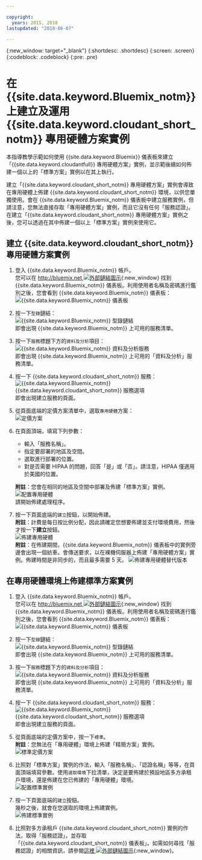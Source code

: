 ```yaml
---

copyright:
  years: 2015, 2018
lastupdated: "2018-06-07"

---
```


{:new_window: target="_blank"}
{:shortdesc: .shortdesc}
{:screen: .screen}
{:codeblock: .codeblock}
{:pre: .pre}

<!-- Acrolinx: 2017-02-23 -->

# 在 {{site.data.keyword.Bluemix_notm}} 上建立及運用 {{site.data.keyword.cloudant_short_notm}} 專用硬體方案實例

本指導教學示範如何使用 {{site.data.keyword.Bluemix}} 儀表板來建立「{{site.data.keyword.cloudantfull}} 專用硬體方案」實例，並示範後續如何佈建一個以上的「標準方案」實例以在其上執行。 

建立「{{site.data.keyword.cloudant_short_notm}} 專用硬體方案」實例會導致在專用硬體上佈建 {{site.data.keyword.cloudant_short_notm}} 環境，以供您單獨使用。會在 {{site.data.keyword.Bluemix_notm}} 儀表板中建立服務實例，但請注意，您無法直接存取「專用硬體方案」實例，而且它沒有任何「服務認證」。在建立「{{site.data.keyword.cloudant_short_notm}} 專用硬體方案」實例之後，您可以透過在其中佈建一個以上「標準方案」實例來使用它。

## 建立 {{site.data.keyword.cloudant_short_notm}} 專用硬體方案實例

1.  登入 {{site.data.keyword.Bluemix_notm}} 帳戶。<br/>
    您可以在 [http://bluemix.net ![外部鏈結圖示](../images/launch-glyph.svg "外部鏈結圖示")](http://bluemix.net){:new_window} 找到 {{site.data.keyword.Bluemix_notm}} 儀表板。利用使用者名稱及密碼進行鑑別之後，您會看到 {{site.data.keyword.Bluemix_notm}} 儀表板：<br/>
    ![{{site.data.keyword.Bluemix_notm}} 儀表板](images/img0001.png)

2.  按一下`型錄`鏈結：<br/>
    ![{{site.data.keyword.Bluemix_notm}} 型錄鏈結](images/img0002.png)<br/>
    即會出現 {{site.data.keyword.Bluemix_notm}} 上可用的服務清單。

3.  按一下`服務`標題下方的`資料及分析`項目：<br/>
    ![{{site.data.keyword.Bluemix_notm}} 資料及分析服務](images/img0003.png)<br/>
    即會出現 {{site.data.keyword.Bluemix_notm}} 上可用的「資料及分析」服務清單。

4.  按一下 {{site.data.keyword.cloudant_short_notm}} 服務：<br/>
    ![{{site.data.keyword.Bluemix_notm}} {{site.data.keyword.cloudant_short_notm}} 服務選項](images/img0004.png)<br/>
    即會出現建立服務的頁面。 

5.  從頁面底端的定價方案清單中，選取`專用硬體`方案：<br/>
    ![定價方案](../tutorials/images/pricing_plan.png)
    
6.  在頁面頂端，填寫下列參數：<br/>
    -   輸入「服務名稱」。<br/>
    -   指定要部署的地區及空間。<br/>
    -   選取進行部署的位置。<br/>
    -   對是否需要 HIPAA 的問題，回答「是」或「否」。請注意，HIPAA 僅適用於美國的位置。<br/> 
     
    **附註**：您會在相同的地區及空間中部署及佈建「標準方案」實例。    
    ![配置專用硬體](../tutorials/images/select_deployment_location.png)<br/>
    請開始佈建處理程序。 
    
7.  按一下頁面底端的`建立`按鈕，以開始佈建。<br/>
    **附註**：計費是每日按比例分配，因此請確定您想要佈建並支付環境費用，然後才按一下**建立**按鈕。<br/>
    ![佈建專用硬體](../tutorials/images/create_button_provision.png)<br/>
    **附註**：在佈建期間，{{site.data.keyword.Bluemix_notm}} 儀表板中的實例旁邊會出現一個紡車。會傳送要求，以在裸機伺服器上佈建「專用硬體方案」實例。佈建時間是非同步的，而且最多需要 5 天。
    ![佈建專用硬體替代版本](../tutorials/images/create_button_provision2.png)<br/>
    
## 在專用硬體環境上佈建標準方案實例

1.  登入 {{site.data.keyword.Bluemix_notm}} 帳戶。<br/>
    您可以在 [http://bluemix.net ![外部鏈結圖示](../images/launch-glyph.svg "外部鏈結圖示")](http://bluemix.net){:new_window} 找到 {{site.data.keyword.Bluemix_notm}} 儀表板。利用使用者名稱及密碼進行鑑別之後，您會看到 {{site.data.keyword.Bluemix_notm}} 儀表板：<br/>
    ![{{site.data.keyword.Bluemix_notm}} 儀表板](images/img0001.png)

2.  按一下`型錄`鏈結：<br/>
    ![{{site.data.keyword.Bluemix_notm}} 型錄鏈結](images/img0002.png)<br/>
    即會出現 {{site.data.keyword.Bluemix_notm}} 上可用的服務清單。

3.  按一下`服務`標題下方的`資料及分析`項目：<br/>
    ![{{site.data.keyword.Bluemix_notm}} 資料及分析服務](images/img0003.png)<br/>
    即會出現 {{site.data.keyword.Bluemix_notm}} 上可用的「資料及分析」服務清單。

4.  按一下 {{site.data.keyword.cloudant_short_notm}} 服務：<br>
    ![{{site.data.keyword.Bluemix_notm}} {{site.data.keyword.cloudant_short_notm}} 服務選項](images/img0004.png)<br/>
    即會出現建立服務的頁面。  

5.  從頁面底端的定價方案中，按一下`標準`。<br/>
    **附註**：您無法在「專用硬體」環境上佈建「精簡方案」實例。<br/>
    ![標準定價方案](../tutorials/images/standard_pricing_plan.png)
    
6.  比照對「標準方案」實例的作法，輸入「服務名稱」、「認證名稱」等等，在頁面頂端填寫參數。使用`選取環境`下拉清單，決定是要佈建於預設地區多方承租戶環境，還是佈建在您已佈建的「專用硬體」環境。<br/>
    ![配置標準實例](../tutorials/images/select_environment.png)
    
7.  按一下頁面底端的`建立`按鈕。<br/>
    幾秒之後，就會在您選取的環境上佈建實例。<br/>
    ![佈建標準實例](../tutorials/images/create_button_provision_standard.png)
    
8.  比照對多方承租戶 {{site.data.keyword.cloudant_short_notm}} 實例的作法，取得「服務認證」，並存取「{{site.data.keyword.cloudant_short_notm}} 儀表板」。如需如何尋找「服務認證」的相關資訊，請參閱[這裡 ![外部鏈結圖示](../images/launch-glyph.svg "外部鏈結圖示")](https://console.bluemix.net/docs/services/Cloudant/tutorials/create_service.html#locating-your-service-credentials){:new_window}。 
     
